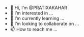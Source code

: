 - 👋 Hi, I’m @PRATIXAKAHAR
- 👀 I’m interested in ...
- 🌱 I’m currently learning ...
- 💞️ I’m looking to collaborate on ...
- 📫 How to reach me ...

<!---
PRATIXAKAHAR/PRATIXAKAHAR is a ✨ special ✨ repository because its `README.md` (this file) appears on your GitHub profile.
You can click the Preview link to take a look at your changes.
--->
